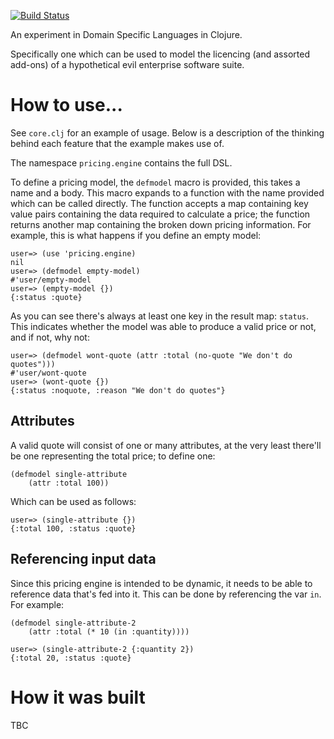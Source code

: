 [![Build Status](https://secure.travis-ci.org/benashford/pricing.png)](http://travis-ci.org/benashford/pricing)

An experiment in Domain Specific Languages in Clojure.

Specifically one which can be used to model the licencing (and assorted add-ons) of a hypothetical evil enterprise software suite.

# How to use...

See `core.clj` for an example of usage.  Below is a description of the thinking behind each feature that the example makes use of.

The namespace `pricing.engine` contains the full DSL.

To define a pricing model, the `defmodel` macro is provided, this takes a name and a body.  This macro expands to a function with the name provided which can be called directly.  The function accepts a map containing key value pairs containing the data required to calculate a price; the function returns another map containing the broken down pricing information.  For example, this is what happens if you define an empty model:

```
user=> (use 'pricing.engine)
nil
user=> (defmodel empty-model)
#'user/empty-model
user=> (empty-model {})
{:status :quote}
```

As you can see there's always at least one key in the result map: `status`.  This indicates whether the model was able to produce a valid price or not, and if not, why not:

```
user=> (defmodel wont-quote (attr :total (no-quote "We don't do quotes")))
#'user/wont-quote
user=> (wont-quote {})
{:status :noquote, :reason "We don't do quotes"}
```

## Attributes
A valid quote will consist of one or many attributes, at the very least there'll be one representing the total price; to define one:

```
(defmodel single-attribute
	(attr :total 100))
```

Which can be used as follows:

```
user=> (single-attribute {})
{:total 100, :status :quote}
```

## Referencing input data
Since this pricing engine is intended to be dynamic, it needs to be able to reference data that's fed into it.  This can be done by referencing the var `in`.  For example:

```
(defmodel single-attribute-2
	(attr :total (* 10 (in :quantity))))
```
```
user=> (single-attribute-2 {:quantity 2})
{:total 20, :status :quote}
```


# How it was built

TBC